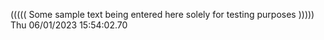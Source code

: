 ((((( Some sample text being entered here solely for testing purposes ))))) Thu 06/01/2023 15:54:02.70
